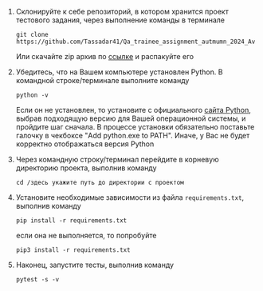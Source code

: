1. Склонируйте к себе репозиторий, в котором хранится проект тестового задания, через выполнение команды в терминале
    ```
    git clone https://github.com/Tassadar41/Qa_trainee_assignment_autmumn_2024_Avito.git
    ```
    Или скачайте zip архив по [ссылке](https://github.com/Tassadar41/Qa_trainee_assignment_autmumn_2024_Avito.git) и распакуйте его


2. Убедитесь, что на Вашем компьютере установлен Python. В командной строке/терминале выполните команду
    ```
    python -v
    ```  
    Если он не установлен, то установите с официального [сайта Python](https://www.python.org/downloads/), выбрав подходящую версию для Вашей операционной системы, и пройдите шаг сначала.  В процессе установки обязательно поставьте галочку в чекбоксе "Add python.exe to PATH". Иначе, у Вас не будет корректно отображаться версия Python

3. Через командную строку/терминал перейдите в корневую директорию проекта, выполнив команду
   ```
   cd /здесь укажите путь до директории с проектом
   ```

4. Установите необходимые зависимости из файла `requirements.txt`, выполнив команду  
   ```
   pip install -r requirements.txt
   ```
   если она не выполняется, то попробуйте
   ```
   pip3 install -r requirements.txt
   ```
5. Наконец, запустите тесты, выполнив команду  
   ```
   pytest -s -v 